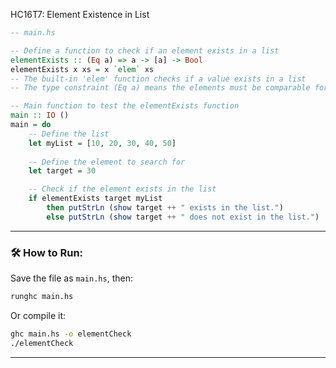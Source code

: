 HC16T7: Element Existence in List

```haskell
-- main.hs

-- Define a function to check if an element exists in a list
elementExists :: (Eq a) => a -> [a] -> Bool
elementExists x xs = x `elem` xs
-- The built-in 'elem' function checks if a value exists in a list
-- The type constraint (Eq a) means the elements must be comparable for equality

-- Main function to test the elementExists function
main :: IO ()
main = do
    -- Define the list
    let myList = [10, 20, 30, 40, 50]
    
    -- Define the element to search for
    let target = 30

    -- Check if the element exists in the list
    if elementExists target myList
        then putStrLn (show target ++ " exists in the list.")
        else putStrLn (show target ++ " does not exist in the list.")
```

---

### 🛠️ How to Run:

Save the file as `main.hs`, then:

```bash
runghc main.hs
```

Or compile it:

```bash
ghc main.hs -o elementCheck
./elementCheck
```

---
